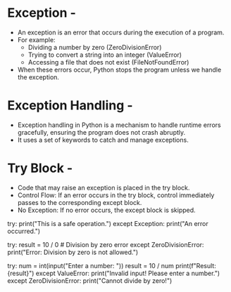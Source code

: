 # Exception -
- An exception is an error that occurs during the execution of a program.
- For example:
     - Dividing a number by zero (ZeroDivisionError)
     - Trying to convert a string into an integer (ValueError)
     - Accessing a file that does not exist (FileNotFoundError)
- When these errors occur, Python stops the program unless we handle the exception.

# Exception Handling -
- Exception handling in Python is a mechanism to handle runtime errors gracefully, ensuring the program does not crash abruptly.
- It uses a set of keywords to catch and manage exceptions.


# Try Block -
- Code that may raise an exception is placed in the try block.
- Control Flow: If an error occurs in the try block, control immediately passes to the corresponding except block.
- No Exception: If no error occurs, the except block is skipped.


try:
    print("This is a safe operation.")
except Exception:
    print("An error occurred.")


try:
    result = 10 / 0  # Division by zero error
except ZeroDivisionError:
    print("Error: Division by zero is not allowed.")


try:
    num = int(input("Enter a number: "))
    result = 10 / num
    print(f"Result: {result}")
except ValueError:
    print("Invalid input! Please enter a number.")
except ZeroDivisionError:
    print("Cannot divide by zero!")
    


 
